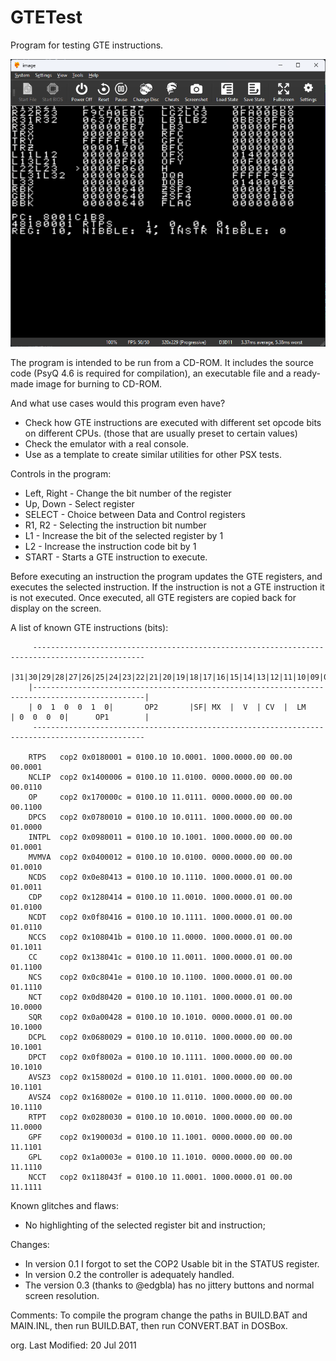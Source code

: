 # GTETest

Program for testing GTE instructions.

![gtetest_preview.png](gtetest_preview.png)

The program is intended to be run from a CD-ROM. It includes the source code (PsyQ 4.6 is required for compilation), an executable file and a ready-made image for burning to CD-ROM.

And what use cases would this program even have? 
- Check how GTE instructions are executed with different set opcode bits on different CPUs. (those that are usually preset to certain values)
- Check the emulator with a real console.
- Use as a template to create similar utilities for other PSX tests.

Controls in the program:
- Left, Right - Change the bit number of the register
- Up, Down - Select register
- SELECT - Choice between Data and Control registers
- R1, R2 - Selecting the instruction bit number
- L1 - Increase the bit of the selected register by 1
- L2 - Increase the instruction code bit by 1
- START - Starts a GTE instruction to execute.

Before executing an instruction the program updates the GTE registers, and executes the selected instruction. If the instruction is not a GTE instruction it is not executed. Once executed, all GTE registers are copied back for display on the screen.

A list of known GTE instructions (bits):

```
     -----------------------------------------------------------------------------------------------
    |31|30|29|28|27|26|25|24|23|22|21|20|19|18|17|16|15|14|13|12|11|10|09|08|07|06|05|04|03|02|01|00|
    |-----------------------------------------------------------------------------------------------|
    | 0  1  0  0  1  0|       OP2       |SF| MX  |  V  | CV  |  LM    | 0  0  0  0|      OP1        |
     -----------------------------------------------------------------------------------------------

    RTPS   cop2 0x0180001 = 0100.10 10.0001. 1000.0000.00 00.00 00.0001
    NCLIP  cop2 0x1400006 = 0100.10 11.0100. 0000.0000.00 00.00 00.0110
    OP     cop2 0x170000c = 0100.10 11.0111. 0000.0000.00 00.00 00.1100
    DPCS   cop2 0x0780010 = 0100.10 10.0111. 1000.0000.00 00.00 01.0000
    INTPL  cop2 0x0980011 = 0100.10 10.1001. 1000.0000.00 00.00 01.0001
    MVMVA  cop2 0x0400012 = 0100.10 10.0100. 0000.0000.00 00.00 01.0010
    NCDS   cop2 0x0e80413 = 0100.10 10.1110. 1000.0000.01 00.00 01.0011
    CDP    cop2 0x1280414 = 0100.10 11.0010. 1000.0000.01 00.00 01.0100
    NCDT   cop2 0x0f80416 = 0100.10 10.1111. 1000.0000.01 00.00 01.0110
    NCCS   cop2 0x108041b = 0100.10 11.0000. 1000.0000.01 00.00 01.1011
    CC     cop2 0x138041c = 0100.10 11.0011. 1000.0000.01 00.00 01.1100
    NCS    cop2 0x0c8041e = 0100.10 10.1100. 1000.0000.01 00.00 01.1110
    NCT    cop2 0x0d80420 = 0100.10 10.1101. 1000.0000.01 00.00 10.0000
    SQR    cop2 0x0a00428 = 0100.10 10.1010. 0000.0000.01 00.00 10.1000
    DCPL   cop2 0x0680029 = 0100.10 10.0110. 1000.0000.00 00.00 10.1001
    DPCT   cop2 0x0f8002a = 0100.10 10.1111. 1000.0000.00 00.00 10.1010
    AVSZ3  cop2 0x158002d = 0100.10 11.0101. 1000.0000.00 00.00 10.1101
    AVSZ4  cop2 0x168002e = 0100.10 11.0110. 1000.0000.00 00.00 10.1110
    RTPT   cop2 0x0280030 = 0100.10 10.0010. 1000.0000.00 00.00 11.0000
    GPF    cop2 0x190003d = 0100.10 11.1001. 0000.0000.00 00.00 11.1101
    GPL    cop2 0x1a0003e = 0100.10 11.1010. 0000.0000.00 00.00 11.1110
    NCCT   cop2 0x118043f = 0100.10 11.0001. 1000.0000.01 00.00 11.1111
```

Known glitches and flaws:
- No highlighting of the selected register bit and instruction;

Changes:
- In version 0.1 I forgot to set the COP2 Usable bit in the STATUS register.
- In version 0.2 the controller is adequately handled.
- The version 0.3 (thanks to @edgbla) has no jittery buttons and normal screen resolution.

Comments:
To compile the program change the paths in BUILD.BAT and MAIN.INL, then run BUILD.BAT, then run CONVERT.BAT in DOSBox.

org.
Last Modified: 20 Jul 2011

